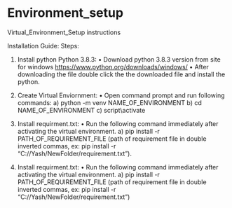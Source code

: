 # Environment_setup
Virtual_Environment_Setup instructions 


Installation Guide:
Steps:

1. Install python Python 3.8.3:
    • Download python 3.8.3 version from site for windows
https://www.python.org/downloads/windows/
    • After downloading the file double click the the downloaded file and install the python.

2. Create Virtual Enviornment:
    • Open command prompt and run following commands:
a) python -m venv NAME_OF_ENVIRONMENT
b) cd NAME_OF_ENVIRONMENT
c) script\activate

3. Install requirment.txt:
    • Run the following command immediately after activating the virtual environment.
a) pip install -r  PATH_OF_REQUIREMENT_FILE (path of requirement file in double inverted commas, ex: pip install -r “C://Yash/NewFolder/requirement.txt”).

4. Install requirment.txt:
    • Run the following command immediately after activating the virtual environment.
a) pip install -r  PATH_OF_REQUIREMENT_FILE (path of requirement file in double inverted commas, ex: pip install -r “C://Yash/NewFolder/requirement.txt”)
